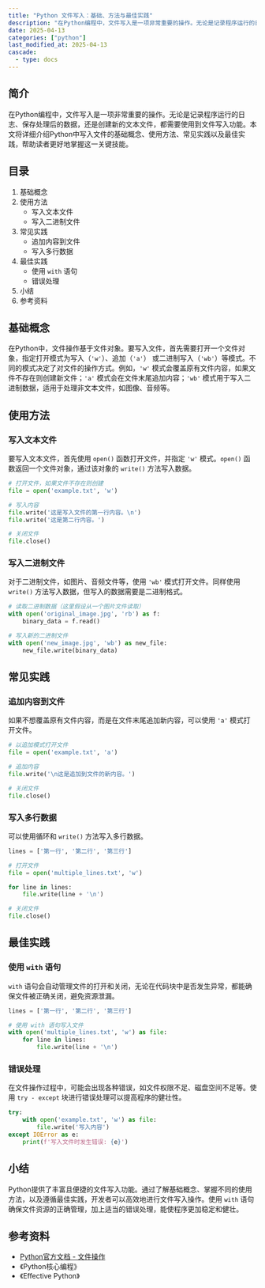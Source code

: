 ```yaml
---
title: "Python 文件写入：基础、方法与最佳实践"
description: "在Python编程中，文件写入是一项非常重要的操作。无论是记录程序运行的日志、保存处理后的数据，还是创建新的文本文件，都需要使用到文件写入功能。本文将详细介绍Python中写入文件的基础概念、使用方法、常见实践以及最佳实践，帮助读者更好地掌握这一关键技能。"
date: 2025-04-13
categories: ["python"]
last_modified_at: 2025-04-13
cascade:
  - type: docs
---
```



## 简介
在Python编程中，文件写入是一项非常重要的操作。无论是记录程序运行的日志、保存处理后的数据，还是创建新的文本文件，都需要使用到文件写入功能。本文将详细介绍Python中写入文件的基础概念、使用方法、常见实践以及最佳实践，帮助读者更好地掌握这一关键技能。

<!-- more -->
## 目录
1. 基础概念
2. 使用方法
    - 写入文本文件
    - 写入二进制文件
3. 常见实践
    - 追加内容到文件
    - 写入多行数据
4. 最佳实践
    - 使用 `with` 语句
    - 错误处理
5. 小结
6. 参考资料

## 基础概念
在Python中，文件操作基于文件对象。要写入文件，首先需要打开一个文件对象，指定打开模式为写入（`'w'`）、追加（`'a'`） 或二进制写入（`'wb'`）等模式。不同的模式决定了对文件的操作方式。例如，`'w'` 模式会覆盖原有文件内容，如果文件不存在则创建新文件；`'a'` 模式会在文件末尾追加内容；`'wb'` 模式用于写入二进制数据，适用于处理非文本文件，如图像、音频等。

## 使用方法

### 写入文本文件
要写入文本文件，首先使用 `open()` 函数打开文件，并指定 `'w'` 模式。`open()` 函数返回一个文件对象，通过该对象的 `write()` 方法写入数据。

```python
# 打开文件，如果文件不存在则创建
file = open('example.txt', 'w')

# 写入内容
file.write('这是写入文件的第一行内容。\n')
file.write('这是第二行内容。')

# 关闭文件
file.close()
```

### 写入二进制文件
对于二进制文件，如图片、音频文件等，使用 `'wb'` 模式打开文件。同样使用 `write()` 方法写入数据，但写入的数据需要是二进制格式。

```python
# 读取二进制数据（这里假设从一个图片文件读取）
with open('original_image.jpg', 'rb') as f:
    binary_data = f.read()

# 写入新的二进制文件
with open('new_image.jpg', 'wb') as new_file:
    new_file.write(binary_data)
```

## 常见实践

### 追加内容到文件
如果不想覆盖原有文件内容，而是在文件末尾追加新内容，可以使用 `'a'` 模式打开文件。

```python
# 以追加模式打开文件
file = open('example.txt', 'a')

# 追加内容
file.write('\n这是追加到文件的新内容。')

# 关闭文件
file.close()
```

### 写入多行数据
可以使用循环和 `write()` 方法写入多行数据。

```python
lines = ['第一行', '第二行', '第三行']

# 打开文件
file = open('multiple_lines.txt', 'w')

for line in lines:
    file.write(line + '\n')

# 关闭文件
file.close()
```

## 最佳实践

### 使用 `with` 语句
`with` 语句会自动管理文件的打开和关闭，无论在代码块中是否发生异常，都能确保文件被正确关闭，避免资源泄漏。

```python
lines = ['第一行', '第二行', '第三行']

# 使用 with 语句写入文件
with open('multiple_lines.txt', 'w') as file:
    for line in lines:
        file.write(line + '\n')
```

### 错误处理
在文件操作过程中，可能会出现各种错误，如文件权限不足、磁盘空间不足等。使用 `try - except` 块进行错误处理可以提高程序的健壮性。

```python
try:
    with open('example.txt', 'w') as file:
        file.write('写入内容')
except IOError as e:
    print(f'写入文件时发生错误: {e}')
```

## 小结
Python提供了丰富且便捷的文件写入功能。通过了解基础概念、掌握不同的使用方法，以及遵循最佳实践，开发者可以高效地进行文件写入操作。使用 `with` 语句确保文件资源的正确管理，加上适当的错误处理，能使程序更加稳定和健壮。

## 参考资料
- [Python官方文档 - 文件操作](https://docs.python.org/3/tutorial/inputoutput.html#reading-and-writing-files)
- 《Python核心编程》
- 《Effective Python》 